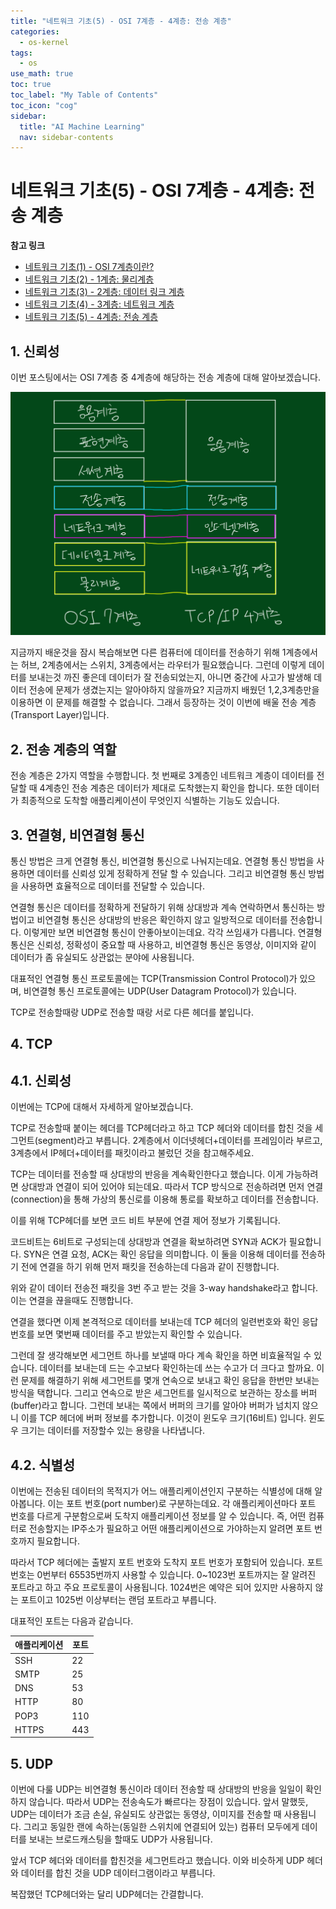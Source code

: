 ```yaml
---
title: "네트워크 기초(5) - OSI 7계층 - 4계층: 전송 계층" 
categories:
  - os-kernel
tags:
  - os
use_math: true
toc: true
toc_label: "My Table of Contents"
toc_icon: "cog"
sidebar:
  title: "AI Machine Learning"
  nav: sidebar-contents
---
```


# 네트워크 기초(5) - OSI 7계층 - 4계층: 전송 계층

**참고 링크**

* [네트워크 기초(1) - OSI 7계층이란?](https://losskatsu.github.io/os-kernel/network-basic01/)
* [네트워크 기초(2) - 1계층: 물리계층](https://losskatsu.github.io/os-kernel/network-basic02/)
* [네트워크 기초(3) - 2계층: 데이터 링크 계층](https://losskatsu.github.io/os-kernel/network-basic03/)
* [네트워크 기초(4) - 3계층: 네트워크 계층](https://losskatsu.github.io/os-kernel/network-basic04/)
* [네트워크 기초(5) - 4계층: 전송 계층](https://losskatsu.github.io/os-kernel/network-basic05/)


## 1. 신뢰성

이번 포스팅에서는 OSI 7계층 중 4계층에 해당하는 전송 계층에 대해 알아보겠습니다. 

<center><img src="/assets/images/os/network-basic/network02.jpg" width="800"></center>

지금까지 배운것을 잠시 복습해보면 다른 컴퓨터에 데이터를 전송하기 위해 
1계층에서는 허브, 2계층에서는 스위치, 3계층에서는 라우터가 필요했습니다. 
그런데 이렇게 데이터를 보내는것 까진 좋은데 데이터가 잘 전송되었는지, 
아니면 중간에 사고가 발생해 데이터 전송에 문제가 생겼는지는 알아야하지 않을까요? 
지금까지 배웠던 1,2,3계층만을 이용하면 이 문제를 해결할 수 없습니다. 
그래서 등장하는 것이 이번에 배울 전송 계층(Transport Layer)입니다. 

## 2. 전송 계층의 역할

전송 계층은 2가지 역할을 수행합니다. 
첫 번째로 3계층인 네트워크 계층이 데이터를 전달할 때 4계층인 전송 계층은 데이터가 제대로 도착했는지 확인을 합니다. 
또한 데이터가 최종적으로 도착할 애플리케이션이 무엇인지 식별하는 기능도 있습니다.

## 3. 연결형, 비연결형 통신

통신 방법은 크게 연결형 통신, 비연결형 통신으로 나눠지는데요. 
연결형 통신 방법을 사용하면 데이터를 신뢰성 있게 정확하게 전달 할 수 있습니다. 
그리고 비연결형 통신 방법을 사용하면 효율적으로 데이터를 전달할 수 있습니다. 

연결형 통신은 데이터를 정확하게 전달하기 위해 상대방과 계속 연락하면서 통신하는 방법이고 
비연결형 통신은 상대방의 반응은 확인하지 않고 일방적으로 데이터를 전송합니다. 
이렇게만 보면 비연결형 통신이 안좋아보이는데요. 각각 쓰임새가 다릅니다. 
연결형 통신은 신뢰성, 정확성이 중요할 때 사용하고, 
비연결형 통신은 동영상, 이미지와 같이 데이터가 좀 유실되도 상관없는 분야에 사용됩니다. 

대표적인 연결형 통신 프로토콜에는 TCP(Transmission Control Protocol)가 있으며, 
비연결형 통신 프로토콜에는 UDP(User Datagram Protocol)가 있습니다. 

TCP로 전송할때랑 UDP로 전송할 때랑 서로 다른 헤더를 붙입니다. 


## 4. TCP


## 4.1. 신뢰성 

이번에는 TCP에 대해서 자세하게 알아보겠습니다. 

TCP로 전송할때 붙이는 헤더를 TCP헤더라고 하고 TCP 헤더와 데이터를 합친 것을 세그먼트(segment)라고 부릅니다. 
2계층에서 이더넷헤더+데이터를 프레임이라 부르고, 3계층에서 IP헤더+데이터를 패킷이라고 불렀던 것을 참고해주세요. 


TCP는 데이터를 전송할 때 상대방의 반응을 계속확인한다고 했습니다. 
이게 가능하려면 상대방과 연결이 되어 있어야 되는데요. 
따라서 TCP 방식으로 전송하려면 먼저 연결(connection)을 통해 가상의 통신로를 이용해 통로를 확보하고 
데이터를 전송합니다. 

이를 위해 TCP헤더를 보면 코드 비트 부분에 연결 제어 정보가 기록됩니다. 

코드비트는 6비트로 구성되는데 상대방과 연결을 확보하려면 SYN과 ACK가 필요합니다. 
SYN은 연결 요청, ACK는 확인 응답을 의미합니다. 이 둘을 이용해 데이터를 전송하기 전에 
연결을 하기 위해 먼저 
패킷을 전송하는데 다음과 같이 진행합니다. 

위와 같이 데이터 전송전 패킷을 3번 주고 받는 것을 3-way handshake라고 합니다. 
이는 연결을 끊을때도 진행합니다. 

연결을 했다면 이제 본격적으로 데이터를 보내는데 TCP 헤더의 
일련번호와 확인 응답 번호를 보면 몇번째 데이터를 주고 받았는지 확인할 수 있습니다.

그런데 잘 생각해보면 세그먼트 하나를 보낼때 마다 계속 확인을 하면 비효율적일 수 있습니다. 
데이터를 보내는데 드는 수고보다 확인하는데 쓰는 수고가 더 크다고 할까요. 
이런 문제를 해결하기 위해 세그먼트를 몇개 연속으로 보내고 확인 응답을 한번만 보내는 방식을 택합니다. 
그리고 연속으로 받은 세그먼트를 일시적으로 보관하는 장소를 버퍼(buffer)라고 합니다. 
그런데 보내는 쪽에서 버퍼의 크기를 알아야 버퍼가 넘치지 않으니 이를 TCP 헤더에 버퍼 정보를 추가합니다. 
이것이 윈도우 크기(16비트) 입니다. 
윈도우 크기는 데이터를 저장할수 있는 용량을 나타냅니다. 

## 4.2. 식별성 

이번에는 전송된 데이터의 목적지가 어느 애플리케이션인지 구분하는 식별성에 대해 알아봅니다. 
이는 포트 번호(port number)로 구분하는데요. 
각 애플리케이션마다 포트 번호를 다르게 구분함으로써 도착지 애플리케이션 정보를 알 수 있습니다. 
즉, 어떤 컴퓨터로 전송할지는 IP주소가 필요하고 어떤 애플리케이션으로 가야하는지 알려면 포트 번호까지 필요합니다. 

따라서 TCP 헤더에는 출발지 포트 번호와 도착지 포트 번호가 포함되어 있습니다. 
포트 번호는 0번부터 65535번까지 사용할 수 있습니다. 
0~1023번 포트까지는 잘 알려진 포트라고 하고 주요 프로토콜이 사용됩니다. 
1024번은 예약은 되어 있지만 사용하지 않는 포트이고 1025번 이상부터는 랜덤 포트라고 부릅니다. 

대표적인 포트는 다음과 같습니다. 

애플리케이션 | 포트
--------------|---------
SSH | 22
SMTP | 25
DNS | 53
HTTP | 80
POP3 | 110
HTTPS | 443



## 5. UDP

이번에 다룰 UDP는 비연결형 통신이라 데이터 전송할 때 상대방의 반응을 일일이 확인하지 않습니다. 
따라서 UDP는 전송속도가 빠르다는 장점이 있습니다. 
앞서 말했듯, UDP는 데이터가 조금 손실, 유실되도 상관없는 동영상, 이미지를 전송할 때 사용됩니다. 
그리고 동일한 랜에 속하는(동일한 스위치에 연결되어 있는) 컴퓨터 모두에게 데이터를 보내는 브로드캐스팅을 할때도 UDP가 사용됩니다. 


앞서 TCP 헤더와 데이터를 합친것을 세그먼트라고 했습니다. 
이와 비슷하게 UDP 헤더와 데이터를 합친 것을 UDP 데이터그램이라고 부릅니다. 

복잡했던 TCP헤더와는 달리 UDP헤더는 간결합니다. 
 
